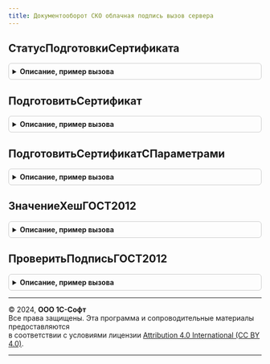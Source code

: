 ```yaml
---
title: Документооборот СКО облачная подпись вызов сервера
---
```



## СтатусПодготовкиСертификата
<details style="margin: 1em 0; padding: 0.5em; border: 1px solid #ccc; border-radius: 6px;">

<summary style="font-weight: bold; cursor: pointer;">Описание, пример вызова</summary>

```bsl

// Вычисляет статус проверки легитимности сертификата для обмена с КО
// Предназначена для предварительной проверки сертификата, прежде чем получать подпись к сертификату
//
// Параметры:
//	Сертификат - ДвоичныеДанные, Строка, Структура
//	ДанныеСертификата - Неопределено - используется для возрата содержимого сертификата
//	ДанныеПодписи - Неопределено - используется для возрата содержимого подписи
//	ОтпечатокСертификата - Строка - используется для возрата отпечатка сертификата
//
// Возвращаемое значение:
//  - Булево - Истина, если сертификат допустим для дальнейшей работы
//  - Неопределено - если подсистема недоступна или проверка невозможна
//
Функция СтатусПодготовкиСертификата(Сертификат, ДанныеСертификата = Неопределено, ДанныеПодписи = Неопределено, ОтпечатокСертификата = "") Экспорт
```

Пример вызова
```bsl
Результат = ДокументооборотСКООблачнаяПодписьВызовСервера.СтатусПодготовкиСертификата(Сертификат, ДанныеСертификата, ДанныеПодписи, ОтпечатокСертификата);
```
</details>

## ПодготовитьСертификат
<details style="margin: 1em 0; padding: 0.5em; border: 1px solid #ccc; border-radius: 6px;">

<summary style="font-weight: bold; cursor: pointer;">Описание, пример вызова</summary>

```bsl

// Проверяет легитимность использования сертификата для обмена с КО
//
// Параметры:
//	ДанныеСертификата - ДвоичныеДанные - если передана структура, то она должна содержать поле "Отпечаток", служит
//					полем поиска в регистре сведений "ХранилищеСертификатовПолучателей"
//	ДанныеПодписи - Неопределено, ДвоичныеДанные - если Неопределено, то проверяется только издатель сертификата, иначе ожидается "голая" подпись
//
// Возвращаемое значение:
//  Булево - Истина, если использование сертификата легитимно
//
Функция ПодготовитьСертификат(ДанныеСертификата, ДанныеПодписи = Неопределено) Экспорт
```

Пример вызова
```bsl
Результат = ДокументооборотСКООблачнаяПодписьВызовСервера.ПодготовитьСертификат(ДанныеСертификата, ДанныеПодписи);
```
</details>

## ПодготовитьСертификатСПараметрами
<details style="margin: 1em 0; padding: 0.5em; border: 1px solid #ccc; border-radius: 6px;">

<summary style="font-weight: bold; cursor: pointer;">Описание, пример вызова</summary>

```bsl

// Обертка для функции  ПодготовитьСертификат
//
// Параметры:
//	ПараметрыОперации - Струтура - содержит следующие поля
//	 	* Сертификат - Строка, Структура, ДвоичныеДанные - если передана структура, то она должна содержать поле "Отпечаток", служит
//					полем поиска в регистре сведений "ХранилищеСертификатовПолучателей"
//		* Подпись - Неопределено, ДвоичныеДанные - если Неопределено, то проверяется только издатель сертификата, иначе ожидается "голая" подпись
//
// Возвращаемое значение:
//	Булево - Истина, если использование сертификата легитимно
//
Функция ПодготовитьСертификатСПараметрами(ПараметрыОперации, АдресРезультата = Неопределено) Экспорт
```

Пример вызова
```bsl
Результат = ДокументооборотСКООблачнаяПодписьВызовСервера.ПодготовитьСертификатСПараметрами(ПараметрыОперации, АдресРезультата);
```
</details>

## ЗначениеХешГОСТ2012
<details style="margin: 1em 0; padding: 0.5em; border: 1px solid #ccc; border-radius: 6px;">

<summary style="font-weight: bold; cursor: pointer;">Описание, пример вызова</summary>

```bsl

// Выполняет расчет значения хеша с использованием алгоритма ГОСТ2012
//
// Параметры:
//	ТелоСодержимого - ДвоичныеДанные - содержимое для вычисления значения хеша
//	ДлинаЗначения - Число - ожидаемые значения 256, 512
//
// Возвращаемое значение:
//	Строка - HEX представление вычисленного значения, для варианта 256 бит содержит 64 символа, для 512 бит - 128 символов
//
Функция ЗначениеХешГОСТ2012(ТелоСодержимого, ДлинаЗначения = 512) Экспорт
```

Пример вызова
```bsl
Результат = ДокументооборотСКООблачнаяПодписьВызовСервера.ЗначениеХешГОСТ2012(ТелоСодержимого, ДлинаЗначения);
```
</details>

## ПроверитьПодписьГОСТ2012
<details style="margin: 1em 0; padding: 0.5em; border: 1px solid #ccc; border-radius: 6px;">

<summary style="font-weight: bold; cursor: pointer;">Описание, пример вызова</summary>

```bsl

// Выполняет проверку подписи по стандарту ГОСТ2012
//
// Параметры:
//  ИсходныеДанные     - ДвоичныеДанные - исходный содержимое документа
//  ДанныеПодписи      - ДвоичныеДанные - содержимое подписи
//  СертификатПроверки - ДвоичныеДанные - содержит данные сертификата
//
// Возвращаемое значение:
//  Булево - Истина, если проверка пройдена
//
Функция ПроверитьПодписьГОСТ2012(ИсходныеДанные, ДанныеПодписи, СертификатПроверки = Неопределено) Экспорт
```

Пример вызова
```bsl
Результат = ДокументооборотСКООблачнаяПодписьВызовСервера.ПроверитьПодписьГОСТ2012(ИсходныеДанные, ДанныеПодписи, СертификатПроверки);
```
</details>

---

© 2024, **ООО 1С-Софт**  
Все права защищены. Эта программа и сопроводительные материалы предоставляются  
в соответствии с условиями лицензии [Attribution 4.0 International (CC BY 4.0)](https://creativecommons.org/licenses/by/4.0/legalcode).

---
